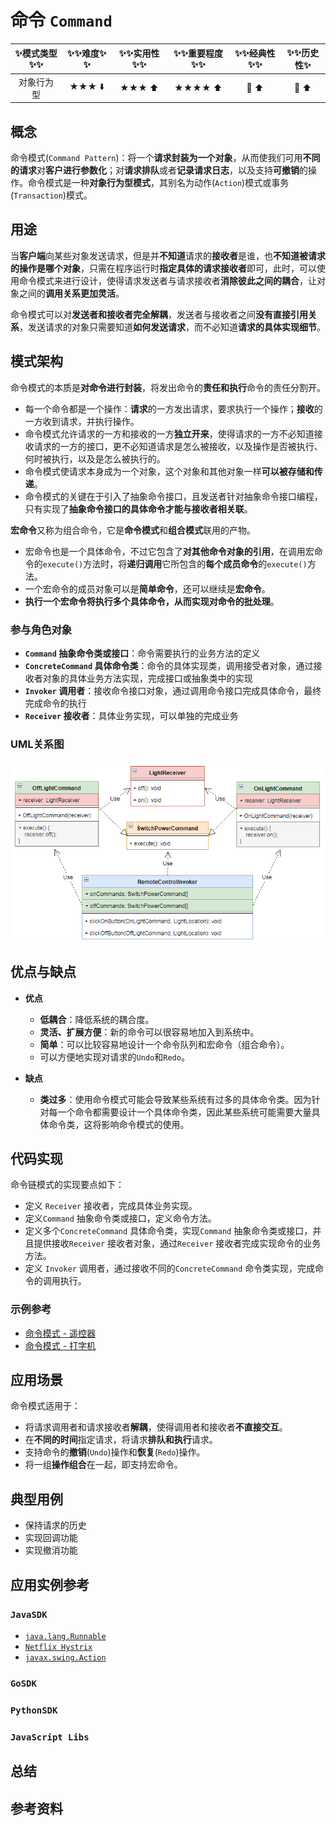 # 命令 `Command`

| :sparkles:模式类型:sparkles::sparkles:|:sparkles::sparkles:难度:sparkles:  :sparkles: | :sparkles::sparkles:实用性:sparkles::sparkles: | :sparkles::sparkles:重要程度:sparkles::sparkles: |  :sparkles::sparkles:经典性:sparkles::sparkles: | :sparkles::sparkles:历史性:sparkles: |
| :----------------------------------------: | :-----------------------------------------------: | :-------------------------------------------------: | :----------------------------------------------------: | :--------------------------------------------------: | :--------------------------------------: |
|                  对象行为型                          |                ★★★ :arrow_down:                 |                  ★★★ :arrow_up:                   |                    ★★★★ :arrow_up:                    |              :green_heart:  :arrow_up:               |        :green_heart:  :arrow_up:         |

## 概念
命令模式(`Command Pattern`)：将一个**请求封装为一个对象**，从而使我们可用**不同的请求**对**客户进行参数化**；对**请求排队**或者**记录请求日志**，以及支持**可撤销**的操作。命令模式是一种**对象行为型模式**，其别名为动作(`Action`)模式或事务(`Transaction`)模式。

## 用途
当**客户端**向某些对象发送请求，但是并**不知道**请求的**接收者**是谁，也**不知道被请求的操作是哪个对象**，只需在程序运行时**指定具体的请求接收者**即可，此时，可以使用命令模式来进行设计，使得请求发送者与请求接收者**消除彼此之间的耦合**，让对象之间的**调用关系更加灵活**。

命令模式可以对**发送者和接收者完全解耦**，发送者与接收者之间**没有直接引用关系**，发送请求的对象只需要知道**如何发送请求**，而不必知道**请求的具体实现细节**。

## 模式架构
命令模式的本质是**对命令进行封装**，将发出命令的**责任和执行**命令的责任分割开。
+ 每一个命令都是一个操作：**请求**的一方发出请求，要求执行一个操作；**接收**的一方收到请求，并执行操作。
+ 命令模式允许请求的一方和接收的一方**独立开来**，使得请求的一方不必知道接收请求的一方的接口，更不必知道请求是怎么被接收，以及操作是否被执行、何时被执行，以及是怎么被执行的。
+ 命令模式使请求本身成为一个对象，这个对象和其他对象一样**可以被存储和传递**。
+ 命令模式的关键在于引入了抽象命令接口，且发送者针对抽象命令接口编程，只有实现了**抽象命令接口的具体命令才能与接收者相关联**。

**宏命令**又称为组合命令，它是**命令模式**和**组合模式**联用的产物。
- 宏命令也是一个具体命令，不过它包含了**对其他命令对象的引用**，在调用宏命令的`execute()`方法时，将**递归调用**它所包含的**每个成员命令**的`execute()`方法。
- 一个宏命令的成员对象可以是**简单命令**，还可以继续是**宏命令**。
- **执行一个宏命令将执行多个具体命令，从而实现对命令的批处理**。

### 参与角色对象
+ **`Command` 抽象命令类或接口**：命令需要执行的业务方法的定义
+ **`ConcreteCommand` 具体命令类**：命令的具体实现类，调用接受者对象，通过接收者对象的具体业务方法实现，完成接口或抽象类中的实现
+ **`Invoker` 调用者**：接收命令接口对象，通过调用命令接口完成具体命令，最终完成命令的执行
+ **`Receiver` 接收者**：具体业务实现，可以单独的完成业务

### UML关系图

![1542724236721](../../../.images/1542724236721.png)


## 优点与缺点
+ **优点**
	- **低耦合**：降低系统的耦合度。
	- **灵活、扩展方便**：新的命令可以很容易地加入到系统中。
	- **简单**：可以比较容易地设计一个命令队列和宏命令（组合命令）。
	- 可以方便地实现对请求的`Undo`和`Redo`。

+ **缺点**
	- **类过多**：使用命令模式可能会导致某些系统有过多的具体命令类。因为针对每一个命令都需要设计一个具体命令类，因此某些系统可能需要大量具体命令类，这将影响命令模式的使用。
	
## 代码实现
命令链模式的实现要点如下：
+ 定义 `Receiver` 接收者，完成具体业务实现。
+ 定义`Command` 抽象命令类或接口，定义命令方法。
+ 定义多个`ConcreteCommand` 具体命令类，实现`Command` 抽象命令类或接口，并且提供接收`Receiver` 接收者对象，通过`Receiver` 接收者完成实现命令的业务方法。
+ 定义 `Invoker` 调用者，通过接收不同的`ConcreteCommand` 命令类实现，完成命令的调用执行。

### 示例参考
+ [命令模式 - 遥控器](./java/io/github/hooj0/command/remotecontrol)
+ [命令模式 - 打字机](./java/io/github/hooj0/command/typewriter)

## 应用场景
命令模式适用于：
+ 将请求调用者和请求接收者**解耦**，使得调用者和接收者**不直接交互**。
+ 在**不同的时间**指定请求，将请求**排队和执行**请求。
+ 支持命令的**撤销**(`Undo`)操作和**恢复**(`Redo`)操作。
+ 将一组**操作组合**在一起，即支持宏命令。
	
	
## 典型用例
+ 保持请求的历史
+ 实现回调功能
+ 实现撤消功能

## 应用实例参考

### `JavaSDK` 
- [`java.lang.Runnable`](http://docs.oracle.com/javase/8/docs/api/java/lang/Runnable.html)
- [`Netflix Hystrix`](https://github.com/Netflix/Hystrix/wiki)
- [`javax.swing.Action`](http://docs.oracle.com/javase/8/docs/api/javax/swing/Action.html)

### `GoSDK`

### `PythonSDK`

### `JavaScript Libs`



## 总结



## 参考资料





